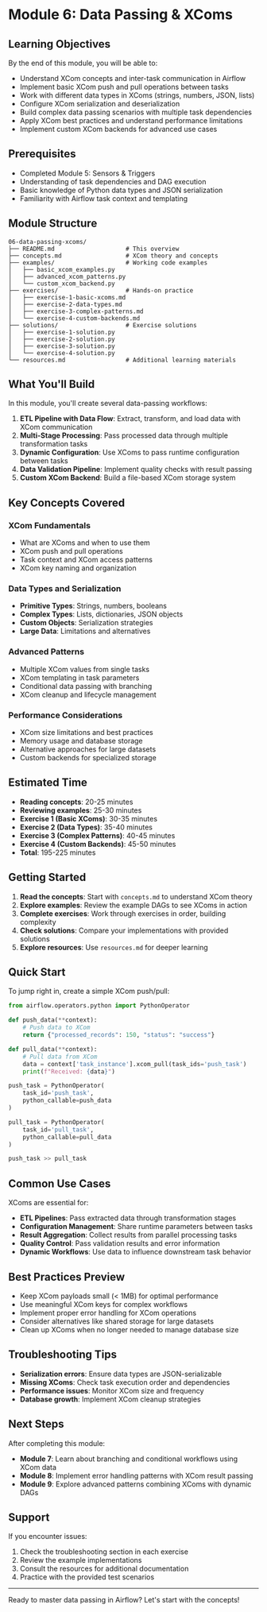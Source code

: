 # Module 6: Data Passing & XComs

## Learning Objectives

By the end of this module, you will be able to:

- Understand XCom concepts and inter-task communication in Airflow
- Implement basic XCom push and pull operations between tasks
- Work with different data types in XComs (strings, numbers, JSON, lists)
- Configure XCom serialization and deserialization
- Build complex data passing scenarios with multiple task dependencies
- Apply XCom best practices and understand performance limitations
- Implement custom XCom backends for advanced use cases

## Prerequisites

- Completed Module 5: Sensors & Triggers
- Understanding of task dependencies and DAG execution
- Basic knowledge of Python data types and JSON serialization
- Familiarity with Airflow task context and templating

## Module Structure

```
06-data-passing-xcoms/
├── README.md                    # This overview
├── concepts.md                  # XCom theory and concepts
├── examples/                    # Working code examples
│   ├── basic_xcom_examples.py
│   ├── advanced_xcom_patterns.py
│   └── custom_xcom_backend.py
├── exercises/                   # Hands-on practice
│   ├── exercise-1-basic-xcoms.md
│   ├── exercise-2-data-types.md
│   ├── exercise-3-complex-patterns.md
│   └── exercise-4-custom-backends.md
├── solutions/                   # Exercise solutions
│   ├── exercise-1-solution.py
│   ├── exercise-2-solution.py
│   ├── exercise-3-solution.py
│   └── exercise-4-solution.py
└── resources.md                 # Additional learning materials
```

## What You'll Build

In this module, you'll create several data-passing workflows:

1. **ETL Pipeline with Data Flow**: Extract, transform, and load data with XCom communication
2. **Multi-Stage Processing**: Pass processed data through multiple transformation tasks
3. **Dynamic Configuration**: Use XComs to pass runtime configuration between tasks
4. **Data Validation Pipeline**: Implement quality checks with result passing
5. **Custom XCom Backend**: Build a file-based XCom storage system

## Key Concepts Covered

### XCom Fundamentals

- What are XComs and when to use them
- XCom push and pull operations
- Task context and XCom access patterns
- XCom key naming and organization

### Data Types and Serialization

- **Primitive Types**: Strings, numbers, booleans
- **Complex Types**: Lists, dictionaries, JSON objects
- **Custom Objects**: Serialization strategies
- **Large Data**: Limitations and alternatives

### Advanced Patterns

- Multiple XCom values from single tasks
- XCom templating in task parameters
- Conditional data passing with branching
- XCom cleanup and lifecycle management

### Performance Considerations

- XCom size limitations and best practices
- Memory usage and database storage
- Alternative approaches for large datasets
- Custom backends for specialized storage

## Estimated Time

- **Reading concepts**: 20-25 minutes
- **Reviewing examples**: 25-30 minutes
- **Exercise 1 (Basic XComs)**: 30-35 minutes
- **Exercise 2 (Data Types)**: 35-40 minutes
- **Exercise 3 (Complex Patterns)**: 40-45 minutes
- **Exercise 4 (Custom Backends)**: 45-50 minutes
- **Total**: 195-225 minutes

## Getting Started

1. **Read the concepts**: Start with `concepts.md` to understand XCom theory
2. **Explore examples**: Review the example DAGs to see XComs in action
3. **Complete exercises**: Work through exercises in order, building complexity
4. **Check solutions**: Compare your implementations with provided solutions
5. **Explore resources**: Use `resources.md` for deeper learning

## Quick Start

To jump right in, create a simple XCom push/pull:

```python
from airflow.operators.python import PythonOperator

def push_data(**context):
    # Push data to XCom
    return {"processed_records": 150, "status": "success"}

def pull_data(**context):
    # Pull data from XCom
    data = context['task_instance'].xcom_pull(task_ids='push_task')
    print(f"Received: {data}")

push_task = PythonOperator(
    task_id='push_task',
    python_callable=push_data
)

pull_task = PythonOperator(
    task_id='pull_task',
    python_callable=pull_data
)

push_task >> pull_task
```

## Common Use Cases

XComs are essential for:

- **ETL Pipelines**: Pass extracted data through transformation stages
- **Configuration Management**: Share runtime parameters between tasks
- **Result Aggregation**: Collect results from parallel processing tasks
- **Quality Control**: Pass validation results and error information
- **Dynamic Workflows**: Use data to influence downstream task behavior

## Best Practices Preview

- Keep XCom payloads small (< 1MB) for optimal performance
- Use meaningful XCom keys for complex workflows
- Implement proper error handling for XCom operations
- Consider alternatives like shared storage for large datasets
- Clean up XComs when no longer needed to manage database size

## Troubleshooting Tips

- **Serialization errors**: Ensure data types are JSON-serializable
- **Missing XComs**: Check task execution order and dependencies
- **Performance issues**: Monitor XCom size and frequency
- **Database growth**: Implement XCom cleanup strategies

## Next Steps

After completing this module:

- **Module 7**: Learn about branching and conditional workflows using XCom data
- **Module 8**: Implement error handling patterns with XCom result passing
- **Module 9**: Explore advanced patterns combining XComs with dynamic DAGs

## Support

If you encounter issues:

1. Check the troubleshooting section in each exercise
2. Review the example implementations
3. Consult the resources for additional documentation
4. Practice with the provided test scenarios

---

Ready to master data passing in Airflow? Let's start with the concepts!
